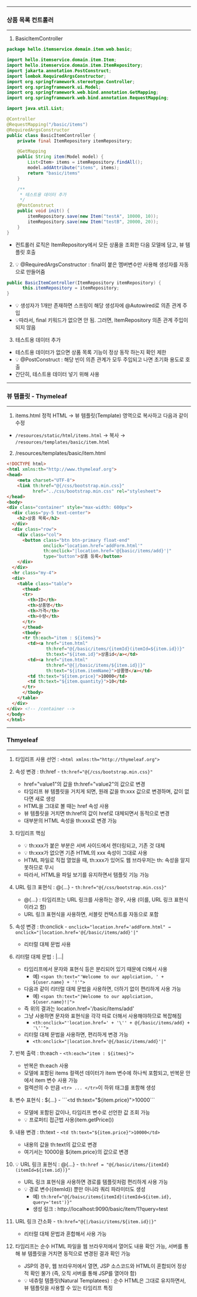 -----
### 상품 목록 컨트롤러
-----
1. BasicItemController
```java
package hello.itemservice.domain.item.web.basic;

import hello.itemservice.domain.item.Item;
import hello.itemservice.domain.item.ItemRepository;
import jakarta.annotation.PostConstruct;
import lombok.RequiredArgsConstructor;
import org.springframework.stereotype.Controller;
import org.springframework.ui.Model;
import org.springframework.web.bind.annotation.GetMapping;
import org.springframework.web.bind.annotation.RequestMapping;

import java.util.List;

@Controller
@RequestMapping("/basic/items")
@RequiredArgsConstructor
public class BasicItemController {
    private final ItemRepository itemRepository;

    @GetMapping
    public String item(Model model) {
        List<Item> items = itemRepository.findAll();
        model.addAttribute("items", items);
        return "basic/items"
    }

    /**
     * 테스트용 데이터 추가
     */
    @PostConstruct
    public void init() {
        itemRepository.save(new Item("testA", 10000, 10));
        itemRepository.save(new Item("testB", 20000, 20));
    }
}
```

  - 컨트롤러 로직은 ItemRepository에서 모든 상품을 조회한 다음 모델에 담고, 뷰 템플릿 호출
2. 💡 @RequiredArgsConstructor : final이 붙은 멤버변수만 사용해 생성자를 자동으로 만들어줌
```java
public BasicItemController(ItemRepository itemRepository) { 
      this.itemRepository = itemRepository;
}
```
  - 💡 생성자가 1개만 존재하면 스프링이 해당 생성자에 @Autowired로 의존 관계 주입
  - 💡따라서, final 키워드가 없으면 안 됨. 그러면, ItemRepository 의존 관계 주입이 되지 않음

3. 테스트용 데이터 추가
  - 테스트용 데이터가 없으면 상품 목록 기능이 정상 동작 하는지 확인 제한
  - 💡 @PostConstruct : 해당 빈이 의존 관계가 모두 주입되고 나면 초기화 용도로 호출
  - 간단히, 테스트용 데이터 넣기 위해 사용

-----
### 뷰 템플릿 - Thymeleaf
-----
1. items.html 정적 HTML → 뷰 템플릿(Template) 영역으로 복사하고 다음과 같이 수정
  - ```/resources/static/html/items.html``` → 복사 → ```/resources/templates/basic/item.html```

2. /resources/templates/basic/item.html
```html
<!DOCTYPE html>
<html xmlns:th="http://www.thymeleaf.org">
<head>
    <meta charset="UTF-8">
    <link th:href="@{/css/bootstrap.min.css}"
          href="../css/bootstrap.min.css" rel="stylesheet">
</head>
<body>
<div class="container" style="max-width: 600px">
  <div class="py-5 text-center">
    <h2>상품 목록</h2>
  </div>
  <div class="row">
    <div class="col">
      <button class="btn btn-primary float-end"
              onclick="location.href='addForm.html'"
              th:onclick="|location.href='@{basic/items/add}'|"
              type="button">상품 등록</button>
    </div>
  </div>
  <hr class="my-4">
  <div>
    <table class="table">
      <thead>
      <tr>
        <th>ID</th>
        <th>상품명</th>
        <th>가격</th>
        <th>수량</th>
      </tr>
      </thead>
      <tbody>
      <tr th:each="item : ${items}">
        <td><a href="item.html"
               th:href="@{/basic/items/{itemId}(itemId=${item.id})}"
               th:text="${item.id}">상품id</a></td>
        <td><a href="item.html"
               th:href="@{|/basic/items/${item.id}|}"
               th:text="${item.itemName}">상품명</a></td>
        <td th:text="${item.price}">10000</td>
        <td th:text="${item.quantity}">10</td>
      </tr>
      </tbody>
    </table>
  </div>
</div> <!-- /container -->
</body>
</html>
```
-----
### Thmyeleaf 
-----
1. 타임리프 사용 선언 : ```<html xmlns:th="http://thymeleaf.org">```

2. 속성 변경 : th:href - ```th:href="@{/css/bootstrap.min.css}"```
   - href="value1"의 값을 th:href="value2"의 값으로 변경
   - 타임리프 뷰 템플릿을 거치게 되면, 원래 값을 th:xxx 값으로 변경하며, 값이 없다면 새로 생성
   - HTML을 그대로 볼 때는 href 속성 사용
   - 뷰 템플릿을 거치면 th:href의 값이 href로 대체되면서 동적으로 변경
   - 대부분의 HTML 속성을 th:xxx로 변경 가능

3. 타임리프 핵심
   - 💡 th:xxx가 붙은 부분은 서버 사이드에서 렌더링되고, 기존 것 대체
   - 💡 th:xxx가 없으면 기존 HTML의 xxx 속성이 그대로 사용
   - HTML 파일로 직접 열었을 때, th:xxx가 있어도 웹 브라우저는 th: 속성을 알지 못하므로 무시
   - 따라서, HTML을 파일 보기를 유지하면서 템플릿 기능 가능

4. URL 링크 표현식 : @{...} - ```th:href="@{/css/bootstrap.min.css}"```
   - @{...} : 타임리프는 URL 링크를 사용하는 경우, 사용 (이를, URL 링크 표현식 이라고 함)
   - URL 링크 표현식을 사용하면, 서블릿 컨택스트를 자동으로 포함

5. 속성 변경 : th:onclick - ```onclick="location.href='addForm.html" → onclick="|location.href='@{/basic/items/add}'|"```
   - 리터럴 대체 문법 사용

6. 리터럴 대체 문법 : |...|
   - 타임리프에서 문자와 표현식 등은 분리되어 있기 때문에 더해서 사용
     + 예) ```<span th:text="'Welcome to our applciation, ' + ${user.name} + '!'">```
   - 다음과 같이 리터럴 대체 문법을 사용하면, 더하기 없이 편리하게 사용 가능
     + 예) ```<span th:text="|Welcome to our applciation, ${user.name}!|">```
   - 즉 위의 결과는 location.href='/basic/items/add'
   - 그냥 사용하면 문자와 표현식을 각각 따로 더해서 사용해야하므로 복잡해짐
     + ```<th:onclick="'location.href=' + '\'' + @{/basic/items/add} + '\''">```
   - 리터럴 대체 문법을 사용하면, 편리하게 변경 가능
     + ```<th:onclick="|location.href='@{/basic/items/add}'|"```

7. 반복 출력 : th:each - ```<th:each="item : ${itmes}">```
   - 반복은 th:each 사용
   - 모델에 포함된 items 컬렉션 데이터가 item 변수에 하나씩 포함되고, 반복문 안에서 item 변수 사용 가능
   - 컬렉션의 수 만큼 ```<tr> ... </tr>```이 하위 태그를 포함해 생성

8. 변수 표현식 : ${...} - ```<td th:text="${item.price}">10000</td>```
   - 모델에 포함된 값이나, 타임리프 변수로 선언한 값 조회 가능
   - 💡 프로퍼티 접근법 사용(item.getPrice())

9. 내용 변경 : th:text - ```<td th:text="${item.price}">10000</td>```
    - 내용의 값을 th:text의 값으로 변경
    - 여기서는 10000을 ${item.price}의 값으로 변경

10. 💡 URL 링크 표현식 : @{...} - ```th:href = "@{/basic/items/{itemId}(itemId=${item.id})}"```
    - URL 링크 표현식을 사용하면 경로를 템플릿처럼 편리하게 사용 가능
    - 💡 경로 변수({itemId}) 뿐만 아니라 쿼리 파라미터도 생성
      + 예) ```th:href="@{/baisc/items{itemId}(itemId=${item.id}, query='test')}"```
      + 생성 링크 : http://localhost:9090/basic/item/1?query=test

11. URL 링크 간소화 - ```th:href="@{|/basic/items/${item.id}|}"```
    - 리터럴 대체 문법과 혼합해서 사용 가능

12. 타임리프는 순수 HTML 파일을 웹 브라우저에서 열어도 내용 확인 가능, 서버를 통해 뷰 템플릿을 거치면 동적으로 변경된 결과 확인 가능
    - JSP의 경우, 웹 브라우저에서 열면, JSP 소스코드와 HTML이 혼합되어 정상적 확인 불가 (즉, 오직 서버를 통해 JSP를 열어야 함)
    - 💡 네츄럴 템플릿(Natural Templatees) : 순수 HTML은 그대로 유지하면서, 뷰 템플릿을 사용할 수 있는 타임리프 특징
      
